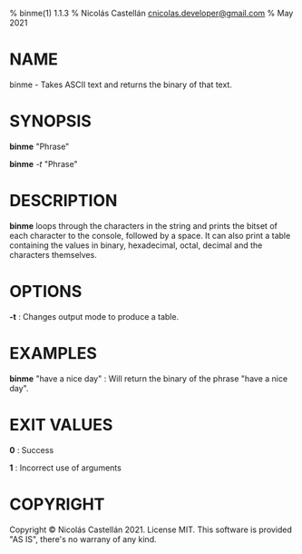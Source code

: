 % binme(1) 1.1.3
% Nicolás Castellán <cnicolas.developer@gmail.com>
% May 2021

<!-- Use:                                                             -->
<!--   pandoc binme.1.md -s -t man -o binme.1                         -->
<!-- to convert this markdown to groff format                         -->
<!-- Choose from these sections:                                      -->
<!-- 1. Executable programs: Or, shell commands.                      -->
<!-- 2. System calls: Functions provided by the kernel.               -->
<!-- 3. Library calls: Functions within program libraries.            -->
<!-- 4. Special files.                                                -->
<!-- 5. File formats and conventions: For example, “/etc/passwd”.     -->
<!-- 6. Games.                                                        -->
<!-- 7. Miscellaneous: Macro packages and conventions, such as groff. -->
<!-- 8. System administration commands: Usually reserved for root.    -->
<!-- 9. Kernel routines: Not usually installed by default.            -->

# NAME
binme - Takes ASCII text and returns the binary of that text.

# SYNOPSIS
**binme** "Phrase"

**binme** *-t* "Phrase"

# DESCRIPTION
**binme** loops through the characters in the string and prints the bitset of each character to the console, followed by a space. It can also print a table containing the values in binary, hexadecimal, octal, decimal and the characters themselves.

# OPTIONS
**-t**
: Changes output mode to produce a table.

# EXAMPLES
**binme** "have a nice day"
: Will return the binary of the phrase "have a nice day".

# EXIT VALUES
**0**
: Success

**1**
: Incorrect use of arguments

# COPYRIGHT
Copyright © Nicolás Castellán 2021. License MIT. This software is provided "AS IS", there's no warrany of any kind.
